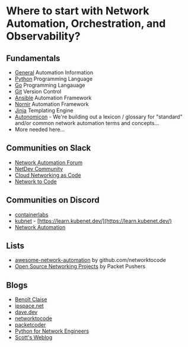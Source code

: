 # Where to start with Network Automation, Orchestration, and Observability?

## Fundamentals
* [General](learning_materials/general.md) Automation Information
* [Python](learning_materials/python.md) Programming Language
* [Go](learning_materials/go.md) Programming Langauage
* [Git](learning_materials/git.md) Version Control
* [Ansible](learning_materials/ansible.md) Automation Framework
* [Nornir](learning_materials/nornir.md) Automation Framework
* [Jinja](learning_materials/templating.md) Templating Engine
* [Autonomicon](https://autonomicon.networkautomation.forum/) - We're building out a lexicon / glossary for "standard" and/or common network automation terms and concepts...
* More needed here...


## Communities on Slack
* [Network Automation Forum](https://join.slack.com/t/networkautoma-prb3593/shared_invite/zt-25rdfdmyf-qYoYgXEEMs7h_aqwC79Abg)
* [NetDev Community](https://join.slack.com/t/netdev-community/shared_invite/zt-2c735ssis-OClIilW0~P4wll2OXW4rsw)
* [Cloud Networking as Code](https://join.slack.com/t/cloud-network-as-code/shared_invite/zt-2c9xkvt1w-0BpC_wLNPFnjfLGVx7Em_A)
* [Network to Code](https://networktocode.slack.com)


## Communities on Discord
* [containerlabs](https://discord.gg/vAyddtaEV9)
* [kubnet](https://discord.gg/za6eHg3G) - [https://learn.kubenet.dev/](https://learn.kubenet.dev/)
* [Network Automation](https://discord.gg/FmTcbt2F)


## Lists
* [awesome-network-automation](https://github.com/networktocode/awesome-network-automation) by github.com/networktocode
* [Open Source Networking Projects](https://packetpushers.net/blog/open-source-networking-projects/) by Packet Pushers


## Blogs
* [Benoît Claise](https://www.claise.be/)
* [ipspace.net](https://blog.ipspace.net/tag/automation.html)
* [dave.dev](https://dave.dev/)
* [networktocode](https://blog.networktocode.com/)
* [packetcoder](https://www.packetcoders.io/tag/blog/)
* [Python for Network Engineers](https://pynet.twb-tech.com/blog/)
* [Scott's Weblog](https://blog.scottlowe.org/)
